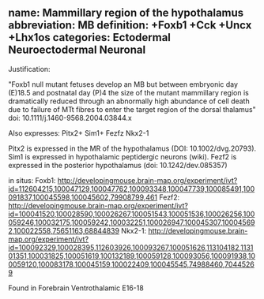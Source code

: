 name: Mammillary region of the hypothalamus
abbreviation: MB
definition: +Foxb1 +Cck +Uncx +Lhx1os
categories: Ectodermal Neuroectodermal Neuronal
---

Justification:

"Foxb1 null mutant fetuses develop an MB but between embryonic day (E)18.5 and postnatal day (P)4 
the size of the mutant mammillary region is dramatically reduced through an abnormally high 
abundance of cell death due to failure of MTt fibres to enter the target region of the dorsal 
thalamus"
doi: 10.1111/j.1460-9568.2004.03844.x

Also expresses:
Pitx2+
Sim1+
Fezfz
Nkx2-1

Pitx2 is expressed in the MR of the hypothalamus (DOI: 10.1002/dvg.20793).
Sim1 is expressed in hypothalamic peptidergic neurons (wiki).
Fezf2 is expressed in the posterior hypothalamus (doi: 10.1242/dev.085357)

in situs:
Foxb1: 
http://developingmouse.brain-map.org/experiment/ivt?id=112604215,100047129,100047762,100093348,100047739,100085491,100091837,100045598,100045602,79908799,461
Fezf2:
http://developingmouse.brain-map.org/experiment/ivt?id=100041520,100028590,100026267,100051543,100051536,100026256,100059246,100032175,100059242,100032251,100026947,100045307,100045692,100022558,75651163,68844839
Nkx2-1: http://developingmouse.brain-map.org/experiment/ivt?id=100092329,100028395,112603926,100093267,100051626,113104182,113101351,100031825,100051619,100132189,100059128,100093056,100091938,100059120,100083178,100045159,100022409,100045545,74988460,70445269

Found in Forebrain Ventrothalamic E16-18